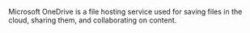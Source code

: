Microsoft OneDrive is a file hosting service used for saving files in the cloud, sharing them, and collaborating on content.
